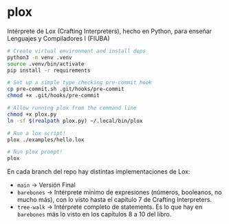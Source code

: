 # plox

Intérprete de Lox (Crafting Interpreters), hecho en Python, para enseñar Lenguajes y Compiladores I (FIUBA)

```sh
# Create virtual environment and install deps
python3 -m venv .venv
source .venv/bin/activate
pip install -r requirements

# Set up a simple type checking pre-commit hook
cp pre-commit.sh .git/hooks/pre-commit
chmod +x .git/hooks/pre-commit

# Allow running plox from the command line
chmod +x plox.py
ln -sf $(realpath plox.py) ~/.local/bin/plox

# Run a lox script!
plox ./examples/hello.lox

# Run plox prompt!
plox
```

En cada branch del repo hay distintas implementaciones de Lox:

- `main` -> Versión Final
- `barebones` -> Intérprete mínimo de expresiones (números, booleanos, no mucho más), con lo visto hasta el capítulo 7 de Crafting Interpreters.
- `tree-walk` -> Intérprete completo de statements. Es lo que hay en `barebones` más lo visto en los capítulos 8 a 10 del libro.
